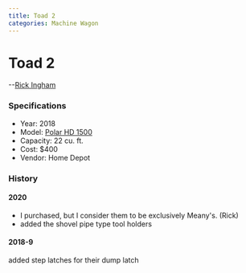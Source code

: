 ```yaml
---
title: Toad 2
categories: Machine Wagon
---
```

# Toad 2

--[Rick Ingham](Rick-Ingham)

### Specifications

* Year: 2018
* Model: [Polar HD 1500](https://www.homedepot.com/p/Polar-Trailer-HD-1500-22-cu-ft-Poly-Dump-Trailer-8233/202326931)
* Capacity: 22 cu. ft.
* Cost: $400
* Vendor: Home Depot

### History

#### 2020

- I purchased, but I consider them to be exclusively Meany's. (Rick)
- added the shovel pipe type tool holders

#### 2018-9

added step latches for their dump latch
